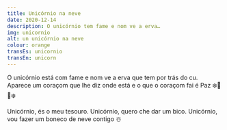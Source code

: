 ```yaml
---
title: Unicórnio na neve
date: 2020-12-14
description: O unicórnio tem fame e nom ve a erva…
img: unicornio
alt: un unicórnio na neve
colour: orange
transEs: unicornio
transEn: unicorn
---
```


O unicórnio está com fame e nom ve a erva que tem por trás do cu. Aparece um coraçom que lhe diz onde está e  o que o coraçom fai é Paz ❄️🦄💚❄️

Unicórnio, és o meu tesouro. Unicórnio, quero che dar um bico. Unicórnio, vou fazer um boneco de neve contigo ☃️


